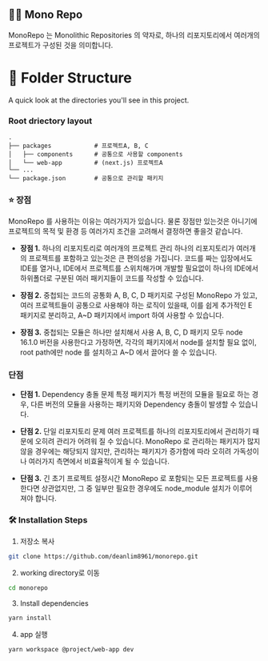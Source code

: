## 👨‍🦳 Mono Repo

MonoRepo 는 Monolithic Repositories 의 약자로, 하나의 리포지토리에서 여러개의 프로젝트가 구성된 것을 의미합니다.

# 📁 Folder Structure

A quick look at the directories you'll see in this project.

### Root driectory layout

    .
    ├── packages            # 프로젝트A, B, C
    │   ├── components      # 공통으로 사용할 components
    │   └── web-app         # (next.js) 프로젝트A 
    └── ...
    └── package.json        # 공통으로 관리할 패키지 

### ⭐️ 장점

MonoRepo 를 사용하는 이유는 여러가지가 있습니다. 물론 장점만 있는것은 아니기에 프로젝트의 목적 및 환경 등 여러가지 조건을 고려해서 결정하면 좋을것 같습니다.

- **장점 1.** 하나의 리포지토리로 여러개의 프로젝트 관리
하나의 리포지토리가 여러개의 프로젝트를 포함하고 있는것은 큰 편의성을 가집니다. 코드를 짜는 입장에서도 IDE를 열거나, IDE에서 프로젝트를 스위치해가며 개발할 필요없이 하나의 IDE에서 하위폴더로 구분된 여러 패키지들이 코드를 작성할 수 있습니다.

- **장점 2.** 중첩되는 코드의 공통화
A, B, C, D 패키지로 구성된 MonoRepo 가 있고, 여러 프로젝트들이 공통으로 사용해야 하는 로직이 있을때, 이를 쉽게 추가적인 E 패키지로 분리하고, A~D 패키지에서 import 하여 사용할 수 있습니다.

- **장점 3.** 중첩되는 모듈은 하나만 설치해서 사용
A, B, C, D 패키지 모두 node 16.1.0 버전을 사용한다고 가정하면, 각각의 패키지에서 node를 설치할 필요 없이, root path에만 node 를 설치하고 A~D 에서 끌어다 쓸 수 있습니다.


### 단점

- **단점 1.** Dependency 충돌 문제
특정 패키지가 특정 버전의 모듈을 필요로 하는 경우, 다른 버전의 모듈을 사용하는 패키지와 Dependency 충돌이 발생할 수 있습니다.

- **단점 2.** 단일 리포지토리 문제
여러 프로젝트를 하나의 리포지토리에서 관리하기 때문에 오히려 관리가 어려워 질 수 있습니다.
MonoRepo 로 관리하는 패키지가 많지 않을 경우에는 해당되지 않지만, 관리하는 패키지가 증가함에 따라 오히려 가독성이나 여러가지 측면에서 비효율적이게 될 수 있습니다.

- **단점 3.** 긴 초기 프로젝트 설정시간
MonoRepo 로 포함되는 모든 프로젝트를 사용한다면 상관없지만, 그 중 일부만 필요한 경우에도 node_module 설치가 이루어 져야 합니다.

### 🛠️ Installation Steps

1. 저장소 복사

```bash
git clone https://github.com/deanlim8961/monorepo.git
```

2. working directory로 이동

```bash
cd monorepo
```

3. Install dependencies

```bash
yarn install
```

4. app 실행

```bash
yarn workspace @project/web-app dev
```
